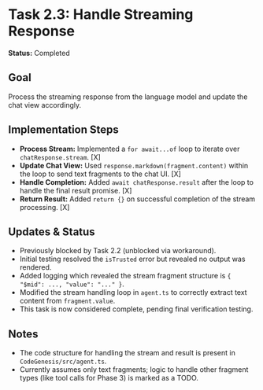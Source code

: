 # Task 2.3: Handle Streaming Response

**Status:** Completed

## Goal

Process the streaming response from the language model and update the chat view accordingly.

## Implementation Steps

-   **Process Stream:** Implemented a `for await...of` loop to iterate over `chatResponse.stream`. [X]
-   **Update Chat View:** Used `response.markdown(fragment.content)` within the loop to send text fragments to the chat UI. [X]
-   **Handle Completion:** Added `await chatResponse.result` after the loop to handle the final result promise. [X]
-   **Return Result:** Added `return {}` on successful completion of the stream processing. [X]

## Updates & Status

-   Previously blocked by Task 2.2 (unblocked via workaround).
-   Initial testing resolved the `isTrusted` error but revealed no output was rendered.
-   Added logging which revealed the stream fragment structure is `{ "$mid": ..., "value": "..." }`.
-   Modified the stream handling loop in `agent.ts` to correctly extract text content from `fragment.value`.
-   This task is now considered complete, pending final verification testing.

## Notes

-   The code structure for handling the stream and result is present in `CodeGenesis/src/agent.ts`.
-   Currently assumes only text fragments; logic to handle other fragment types (like tool calls for Phase 3) is marked as a TODO.
